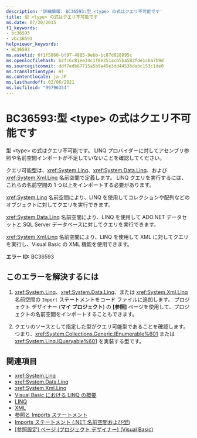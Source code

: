 ```yaml
---
description: '詳細情報: BC36593:型 <type> の式はクエリ不可能です'
title: 型 <type> の式はクエリ不可能です
ms.date: 07/20/2015
f1_keywords:
- bc36593
- vbc36593
helpviewer_keywords:
- BC36593
ms.assetid: 6f1f5860-bf97-4885-9ebb-bc87d028095c
ms.openlocfilehash: b2fc6c81ee34c1f8e251ac65ba582fde1c6a7b9d
ms.sourcegitcommit: ddf7edb67715a5b9a45e3dd44536dabc153c1de0
ms.translationtype: HT
ms.contentlocale: ja-JP
ms.lasthandoff: 02/06/2021
ms.locfileid: "99796354"
---
```

# <a name="bc36593-expression-of-type-type-is-not-queryable"></a>BC36593:型 \<type> の式はクエリ不可能です

型 \<type> の式はクエリ不可能です。 LINQ プロバイダーに対してアセンブリ参照や名前空間インポートが不足していないことを確認してください。

 クエリ可能型は、<xref:System.Linq>、<xref:System.Data.Linq>、および <xref:System.Xml.Linq> 名前空間で定義します。 LINQ クエリを実行するには、これらの名前空間の 1 つ以上をインポートする必要があります。

 <xref:System.Linq> 名前空間により、LINQ を使用してコレクションや配列などのオブジェクトに対してクエリを実行できます。

 <xref:System.Data.Linq> 名前空間により、LINQ を使用して ADO.NET データセットと SQL Server データベースに対してクエリを実行できます。

 <xref:System.Xml.Linq> 名前空間により、LINQ を使用して XML に対してクエリを実行し、Visual Basic の XML 機能を使用できます。

 **エラー ID:** BC36593

## <a name="to-correct-this-error"></a>このエラーを解決するには

1. <xref:System.Linq>、<xref:System.Data.Linq>、または <xref:System.Xml.Linq> 名前空間の `Import` ステートメントをコード ファイルに追加します。 プロジェクト デザイナー (**マイ プロジェクト**) の **[参照]** ページを使用して、プロジェクトの名前空間をインポートすることもできます。

2. クエリのソースとして指定した型がクエリ可能型であることを確認します。 つまり、<xref:System.Collections.Generic.IEnumerable%601> または <xref:System.Linq.IQueryable%601> を実装する型です。

## <a name="see-also"></a>関連項目

- <xref:System.Linq>
- <xref:System.Data.Linq>
- <xref:System.Xml.Linq>
- [Visual Basic における LINQ の概要](../../programming-guide/language-features/linq/introduction-to-linq.md)
- [LINQ](../../programming-guide/language-features/linq/index.md)
- [XML](../../programming-guide/language-features/xml/index.md)
- [参照と Imports ステートメント](../../programming-guide/program-structure/references-and-the-imports-statement.md)
- [Imports ステートメント (.NET 名前空間および型)](../statements/imports-statement-net-namespace-and-type.md)
- [[参照設定] ページ (プロジェクト デザイナー) (Visual Basic)](/visualstudio/ide/reference/references-page-project-designer-visual-basic)
